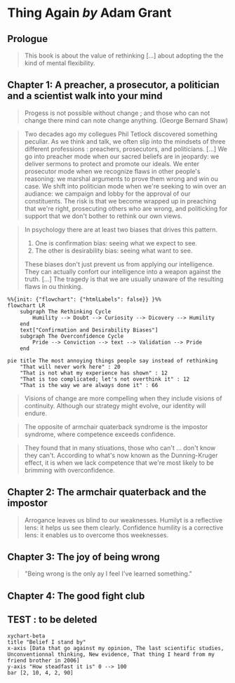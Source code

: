 # Thing Again _by_ Adam Grant

## Prologue 

>This book is about the value of rethinking \[...\] about adopting the the kind of mental flexibility.

## Chapter 1: A preacher, a prosecutor, a politician and a scientist walk into your mind 

> Progess is not possible without change ; and those who can not change there mind can note change anything.
(George Bernard Shaw)

> Two decades ago my collegues Phil Tetlock discovered something peculiar. As we think and talk, we often slip into the mindsets of three different professions : preachers, prosecutors, and politicians. \[...\] We go into preacher mode when our sacred beliefs are in jeopardy: we deliver sermons to protect and promote our ideals. We enter prosecutor mode when we recognize flaws in other people's reasoning: we marshal arguments to prove them wrong and win ou case. We shift into politician mode when we're seeking to win over an audiance: we campaign and lobby for the approval of our constituents. The risk is that we become wrapped up in preaching that we're right, prosecuting others who are wrong, and politicking for support that we don't bother to rethink our own views.

> In psychology there are at least two biases that drives this pattern.
> 1. One is confirmation bias: seeing what we expect to see.
> 2. The other is desirability bias: seeing what want to see.
> 
> These biases don't just prevent us from applying our intelligence. They can actually confort our intelligence into a weapon against the truth. \[...\] The tragedy is that we are usually unaware of the resulting flaws in ou thinking.

```mermaid
%%{init: {"flowchart": {"htmlLabels": false}} }%%
flowchart LR
    subgraph The Rethinking Cycle
        Humility --> Doubt --> Curiosity --> Dicovery --> Humility
    end
    text["Confirmation and Desirability Biases"]
    subgraph The Overconfidence Cycle
        Pride --> Conviction --> text --> Validation --> Pride
    end
```

```mermaid
pie title The most annoying things people say instead of rethinking
    "That will never work here" : 20
    "That is not what my experience has shown" : 12
    "That is too complicated; let's not overthink it" : 12
    "That is the way we are always done it" : 66
```

> Visions of change are more compelling when they include visions of continuity. Although our strategy might evolve, our identity will endure.

> The opposite of armchair quaterback syndrome is the impostor syndrome, where competence exceeds confidence.

> They found that in many stiuations, those who can't ... don't know they can't. According to what's now known as the Dunning-Kruger effect, it is when we lack competence that we're most likely to be brimming with overconfidence.

## Chapter 2: The armchair quaterback and the impostor 

> Arrogance leaves us blind to our weaknesses. Humilyt is a reflective lens: it helps us see them clearly. Confidence humility is a corrective lens: it enables us to overcome thos weeknesses.

## Chapter 3: The joy of being wrong

> "Being wrong is the only ay I feel I've learned something."

## Chapter 4: The good fight club

>

## TEST : to be deleted 

```mermaid
xychart-beta
title "Belief I stand by"
x-axis [Data that go against my opinion, The last scientific studies, Unconventionnal thinking, New evidence, That thing I heard from my friend brother in 2006]
y-axis "How steadfast it is" 0 --> 100
bar [2, 10, 4, 2, 90]
```
